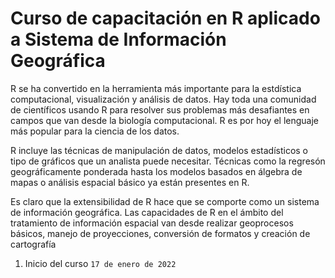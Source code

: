 # Curso de capacitación en R aplicado a Sistema de Información Geográfica
R se ha convertido en la herramienta más importante para la estdística computacional, visualización y análisis de datos. Hay toda una comunidad de científicos usando R para resolver sus problemas más desafiantes en campos que van desde la biología computacional. R es por hoy el lenguaje más popular para la ciencia de los datos.

R incluye las técnicas de manipulación de datos, modelos estadísticos o tipo de gráficos que un analista puede necesitar. Técnicas como la regresón geográficamente ponderada hasta los modelos basados en álgebra de mapas o análisis espacial básico ya están presentes en R.

Es claro que la extensibilidad de R hace que se comporte como un sistema de información geográfica. Las capacidades de R en el ámbito del tratamiento de información espacial van desde realizar geoprocesos básicos, manejo de proyecciones, conversión de formatos y creación de cartografía




1. Inicio del curso ```17 de enero de 2022```



